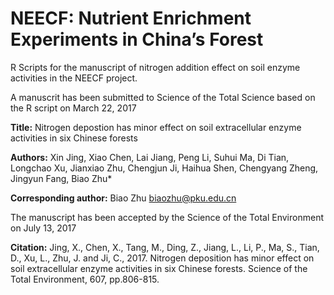 # NEECF: Nutrient Enrichment Experiments in China’s Forest

R Scripts for the manuscript of nitrogen addition effect on soil enzyme activities in the NEECF project.

A manuscrit has been submitted to Science of the Total Science based on the R script on March 22, 2017  

**Title:** Nitrogen depostion has minor effect on soil extracellular enzyme activities in six Chinese forests  

**Authors:** Xin Jing, Xiao Chen, Lai Jiang, Peng Li, Suhui Ma, Di Tian, Longchao Xu, Jianxiao Zhu, Chengjun Ji, Haihua Shen, Chengyang Zheng, Jingyun Fang, Biao Zhu*

**Corresponding author:** Biao Zhu <biaozhu@pku.edu.cn>

The manuscript has been accepted by the Science of the Total Environment on July 13, 2017  

**Citation:** Jing, X., Chen, X., Tang, M., Ding, Z., Jiang, L., Li, P., Ma, S., Tian, D., Xu, L., Zhu, J. and Ji, C., 2017. Nitrogen deposition has minor effect on soil extracellular enzyme activities in six Chinese forests. Science of the Total Environment, 607, pp.806-815.

